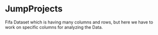 # JumpProjects
  Fifa  Dataset  which  is  having  many  columns  and  rows,  but  here 
we have to work on specific columns for analyzing the Data. 

